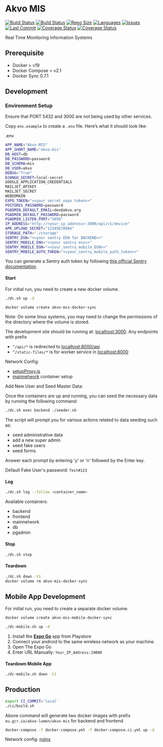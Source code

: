 # Akvo MIS

[![Build Status](https://github.com/akvo/akvo-mis/actions/workflows/main.yml/badge.svg)](https://github.com/akvo/akvo-mis/actions/workflows/main.yml?query=branch%3Amain) [![Build Status](https://github.com/akvo/akvo-mis/actions/workflows/apk-release.yml/badge.svg)](https://github.com/akvo/akvo-mis/actions/workflows/apk-release.yml?query=branch%3Amain) [![Repo Size](https://img.shields.io/github/repo-size/akvo/akvo-mis)](https://img.shields.io/github/repo-size/akvo/akvo-mis) [![Languages](https://img.shields.io/github/languages/count/akvo/akvo-mis)](https://img.shields.io/github/languages/count/akvo/akvo-mis) [![Issues](https://img.shields.io/github/issues/akvo/akvo-mis)](https://img.shields.io/github/issues/akvo/akvo-mis) [![Last Commit](https://img.shields.io/github/last-commit/akvo/akvo-mis/main)](https://img.shields.io/github/last-commit/akvo/akvo-mis/main) [![Coverage Status](https://coveralls.io/repos/github/akvo/akvo-mis/badge.svg)](https://coveralls.io/github/akvo/akvo-mis) [![Coverage Status](https://img.shields.io/readthedocs/akvo-mis?label=read%20the%20docs)](https://akvo-mis.readthedocs.io/en/latest)

Real Time Monitoring Information Systems

## Prerequisite

- Docker > v19
- Docker Compose > v2.1
- Docker Sync 0.7.1

## Development

### Environment Setup

Ensure that PORT 5432 and 3000 are not being used by other services.

Copy `env.example` to create a `.env` file. Here’s what it should look like:

.env

```bash
APP_NAME="Akvo MIS"
APP_SHORT_NAME="akvo-mis"
DB_HOST=db
DB_PASSWORD=password
DB_SCHEMA=mis
DB_USER=akvo
DEBUG="True"
DJANGO_SECRET=local-secret
GOOGLE_APPLICATION_CREDENTIALS
MAILJET_APIKEY
MAILJET_SECRET
WEBDOMAIN
EXPO_TOKEN="<<your secret expo token>>"
POSTGRES_PASSWORD=password
PGADMIN_DEFAULT_EMAIL=dev@akvo.org
PGADMIN_DEFAULT_PASSWORD=password
PGADMIN_LISTEN_PORT="5050"
IP_ADDRESS="http://<your_ip_address>:3000/api/v1/device"
APK_UPLOAD_SECRET="123456789AU"
STORAGE_PATH="./storage"
SENTRY_DSN="<<your sentry DSN for BACKEND>>"
SENTRY_MOBILE_ENV="<<your sentry env>>"
SENTRY_MOBILE_DSN="<<your_sentry_mobile_DSN>>"
SENTRY_MOBILE_AUTH_TOKEN="<<your_sentry_mobile_auth_token>>"
```


You can generate a Sentry auth token by following [this official Sentry documentation](https://docs.sentry.io/account/auth-tokens/).

#### Start

For initial run, you need to create a new docker volume.

```bash
./dc.sh up -d
```

```bash
docker volume create akvo-mis-docker-sync
```

Note: On some linux systems, you may need to change the permissions of the directory where the volume is stored.

The development site should be running at: [localhost:3000](http://localhost:3000). Any endpoints with prefix

- `^/api/*` is redirected to [localhost:8000/api](http://localhost:8000/api)
- `^/static-files/*` is for worker service in [localhost:8000](http://localhost:8000/static-files)

Network Config:

- [setupProxy.js](https://github.com/akvo/akvo-mis/blob/main/frontend/src/setupProxy.js)
- [mainnetwork](https://github.com/akvo/akvo-mis/blob/docker-compose.override.yml#L4-L8) container setup

Add New User and Seed Master Data:

Once the containers are up and running, you can seed the necessary data by running the following command:

```bash
./dc.sh exec backend ./seeder.sh
```

The script will prompt you for various actions related to data seeding such as:

- seed administrative data
- add a new super admin
- seed fake users
- seed forms

Answer each prompt by entering 'y' or 'n' followed by the Enter key.

Default Fake User's password: `Test#123`

#### Log

```bash
./dc.sh log --follow <container_name>
```

Available containers:

- backend
- frontend
- mainnetwork
- db
- pgadmin

#### Stop

```bash
./dc.sh stop
```

#### Teardown

```bash
./dc.sh down -t1
docker volume rm akvo-mis-docker-sync
```

## Mobile App Development

For initial run, you need to create a separate docker volume.

```bash
docker volume create akvo-mis-mobile-docker-sync
```

```bash
./dc-mobile.sh up -d
```

1. Install the [**Expo Go**](https://play.google.com/store/apps/details?id=host.exp.exponent&hl=en&gl=US&pli=1) app from Playstore
2. Connect your android to the same wireless network as your machine.
3. Open The Expo Go
4. Enter URL Manually: `Your_IP_Address:19000`

#### Teardown Mobile App

```bash
./dc-mobile.sh down -t1
```

## Production

```bash
export CI_COMMIT='local'
./ci/build.sh
```

Above command will generate two docker images with prefix `eu.gcr.io/akvo-lumen/akvo-mis` for backend and frontend

```bash
docker-compose -f docker-compose.yml -f docker-compose.ci.yml up -d
```

Network config: [nginx](https://github.com/akvo/akvo-mis/blob/main/frontend/nginx/conf.d/default.conf)
